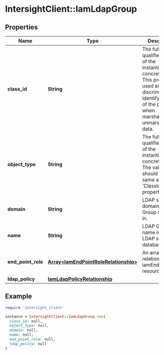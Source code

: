 # IntersightClient::IamLdapGroup

## Properties

| Name | Type | Description | Notes |
| ---- | ---- | ----------- | ----- |
| **class_id** | **String** | The fully-qualified name of the instantiated, concrete type. This property is used as a discriminator to identify the type of the payload when marshaling and unmarshaling data. | [default to &#39;iam.LdapGroup&#39;] |
| **object_type** | **String** | The fully-qualified name of the instantiated, concrete type. The value should be the same as the &#39;ClassId&#39; property. | [default to &#39;iam.LdapGroup&#39;] |
| **domain** | **String** | LDAP server domain the Group resides in. | [optional] |
| **name** | **String** | LDAP Group name in the LDAP server database. | [optional] |
| **end_point_role** | [**Array&lt;IamEndPointRoleRelationship&gt;**](IamEndPointRoleRelationship.md) | An array of relationships to iamEndPointRole resources. | [optional] |
| **ldap_policy** | [**IamLdapPolicyRelationship**](IamLdapPolicyRelationship.md) |  | [optional] |

## Example

```ruby
require 'intersight_client'

instance = IntersightClient::IamLdapGroup.new(
  class_id: null,
  object_type: null,
  domain: null,
  name: null,
  end_point_role: null,
  ldap_policy: null
)
```

